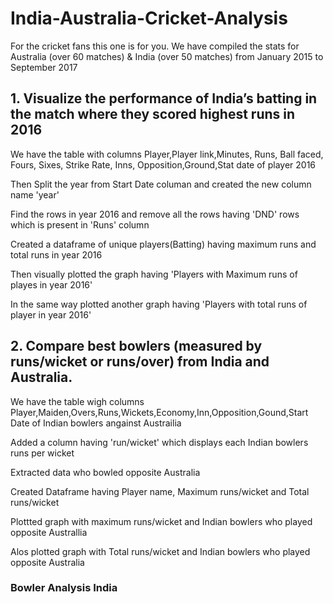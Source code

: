 # India-Australia-Cricket-Analysis
For the cricket fans this one is for you. We have compiled the stats for Australia (over 60 matches) &amp; India (over 50 matches) from January 2015 to September 2017

## 1. Visualize the performance of India’s batting in the match where they scored highest runs in 2016

We have the table with columns Player,Player link,Minutes, Runs, Ball faced, Fours, Sixes, Strike Rate, Inns, Opposition,Ground,Stat date of player 2016

Then Split the year from Start Date columan and created the new column name 'year'

Find the rows in year 2016 and remove all the rows having 'DND' rows which is present in 'Runs' column

Created a dataframe of unique players(Batting) having maximum runs and total runs in year 2016

Then visually plotted the graph  having 'Players with Maximum runs of playes in year 2016'

In the same way plotted another graph  having 'Players with total runs of player in year 2016' 

## 2. Compare best bowlers (measured by runs/wicket or runs/over) from India and Australia.

We have the table wigh columns Player,Maiden,Overs,Runs,Wickets,Economy,Inn,Opposition,Gound,Start Date of Indian bowlers angainst Austrailia

Added a column having 'run/wicket' which displays each Indian bowlers runs per wicket

Extracted data who bowled opposite Australia

Created Dataframe having Player name, Maximum runs/wicket and Total runs/wicket

Plottted graph with maximum runs/wicket and Indian bowlers who played opposite Australlia

Alos plotted graph with Total runs/wicket and Indian bowlers who played opposite Australia
 
### Bowler Analysis India



